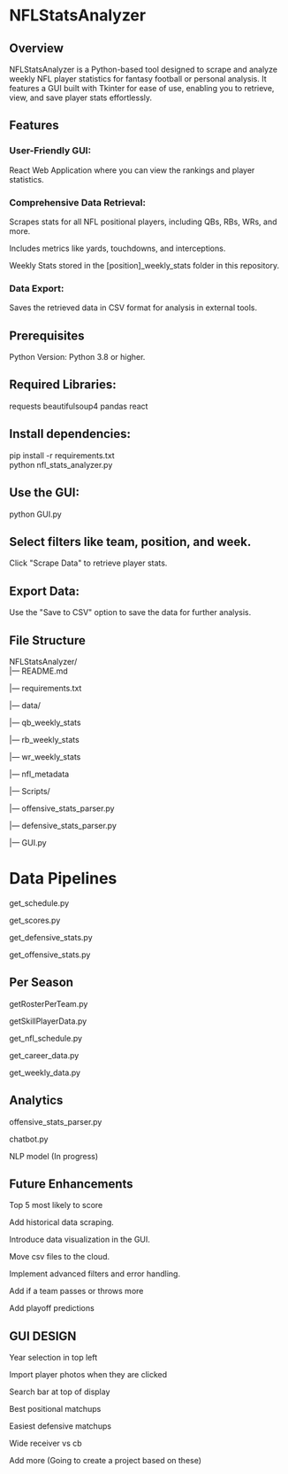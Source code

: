 # NFLStatsAnalyzer
## Overview
NFLStatsAnalyzer is a Python-based tool designed to scrape and analyze weekly NFL player statistics for fantasy football or personal analysis. It features a GUI built with Tkinter for ease of use, enabling you to retrieve, view, and save player stats effortlessly.

## Features
### User-Friendly GUI:
React Web Application where you can view the rankings and player statistics.

### Comprehensive Data Retrieval:
Scrapes stats for all NFL positional players, including QBs, RBs, WRs, and more.

Includes metrics like yards, touchdowns, and interceptions.

Weekly Stats stored in the [position]_weekly_stats folder in this repository.

### Data Export:
Saves the retrieved data in CSV format for analysis in external tools.

## Prerequisites
Python Version: Python 3.8 or higher.

## Required Libraries:
requests
beautifulsoup4
pandas
react

## Install dependencies:
pip install -r requirements.txt  
python nfl_stats_analyzer.py  

## Use the GUI:
python GUI.py

## Select filters like team, position, and week.
Click "Scrape Data" to retrieve player stats.

## Export Data:
Use the "Save to CSV" option to save the data for further analysis.

## File Structure
NFLStatsAnalyzer/  
|— README.md  

|— requirements.txt  

|— data/

|— qb_weekly_stats

|— rb_weekly_stats

|— wr_weekly_stats

|— nfl_metadata

|— Scripts/

|— offensive_stats_parser.py

|— defensive_stats_parser.py  

|— GUI.py

# Data Pipelines
get_schedule.py

get_scores.py

get_defensive_stats.py

get_offensive_stats.py


## Per Season
getRosterPerTeam.py

getSkillPlayerData.py

get_nfl_schedule.py

get_career_data.py

get_weekly_data.py

## Analytics
offensive_stats_parser.py

chatbot.py

NLP model (In progress)



## Future Enhancements
Top 5 most likely to score

Add historical data scraping.

Introduce data visualization in the GUI.

Move csv files to the cloud.

Implement advanced filters and error handling.

Add if a team passes or throws more

Add playoff predictions


## GUI DESIGN

Year selection in top left

Import player photos when they are clicked

Search bar at top of display

Best positional matchups

Easiest defensive matchups

Wide receiver vs cb





Add more (Going to create a project based on these)
